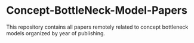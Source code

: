 # Concept-BottleNeck-Model-Papers

This repository contains all papers remotely related to concept bottleneck models organized by year of publishing.
